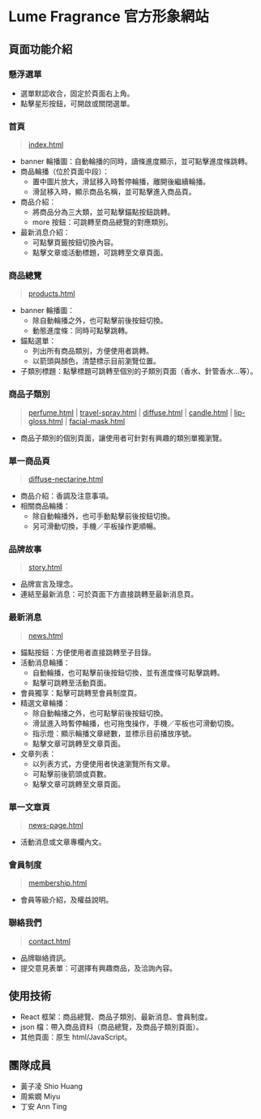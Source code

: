 # Lume Fragrance 官方形象網站 

## 頁面功能介紹

### 懸浮選單
- 選單默認收合，固定於頁面右上角。
- 點擊星形按鈕，可開啟或關閉選單。

### 首頁 
> [index.html](https://anntingg.github.io/lume-fragrance/)

- banner 輪播圖：自動輪播的同時，讀條進度顯示，並可點擊進度條跳轉。
- 商品輪播（位於頁面中段）：
    - 置中圖片放大，滑鼠移入時暫停輪播，離開後繼續輪播。
    - 滑鼠移入時，顯示商品名稱，並可點擊進入商品頁。
- 商品介紹：
    - 將商品分為三大類，並可點擊錨點按鈕跳轉。
    - more 按鈕：可跳轉至商品總覽的對應類別。
- 最新消息介紹：
    - 可點擊頁籤按鈕切換內容。
    - 點擊文章或活動標題，可跳轉至文章頁面。

### 商品總覽
> [products.html](https://anntingg.github.io/lume-fragrance/products.html)

- banner 輪播圖：
    - 除自動輪播之外，也可點擊前後按鈕切換。
    - 動態進度條：同時可點擊跳轉。
- 錨點選單：
    - 列出所有商品類別，方便使用者跳轉。
    - 以箭頭與顏色，清楚標示目前瀏覽位置。
- 子類別標題：點擊標題可跳轉至個別的子類別頁面（香水、針管香水...等）。

### 商品子類別
> [perfume.html](https://anntingg.github.io/lume-fragrance/perfume.html) | 
> [travel-spray.html](https://anntingg.github.io/lume-fragrance/travel-spray.html) | 
> [diffuse.html](https://anntingg.github.io/lume-fragrance/diffuse.html) | 
> [candle.html](https://anntingg.github.io/lume-fragrance/candle.html) | 
> [lip-gloss.html](https://anntingg.github.io/lume-fragrance/lip-gloss.html) | 
> [facial-mask.html](https://anntingg.github.io/lume-fragrance/facial-mask.html)
- 商品子類別的個別頁面，讓使用者可針對有興趣的類別單獨瀏覽。

### 單一商品頁
> [diffuse-nectarine.html](https://anntingg.github.io/lume-fragrance/diffuse-nectarine.html)
- 商品介紹：香調及注意事項。
- 相關商品輪播：
    - 除自動輪播外，也可手動點擊前後按鈕切換。
    - 另可滑動切換，手機／平板操作更順暢。

### 品牌故事
> [story.html](https://anntingg.github.io/lume-fragrance/story.html)
- 品牌宣言及理念。
- 連結至最新消息：可於頁面下方直接跳轉至最新消息頁。

### 最新消息
> [news.html](https://anntingg.github.io/lume-fragrance/news.html)
- 錨點按鈕：方便使用者直接跳轉至子目錄。
- 活動消息輪播：
    - 自動輪播，也可點擊前後按鈕切換，並有進度條可點擊跳轉。
    - 點擊可跳轉至活動頁面。
- 會員獨享：點擊可跳轉至會員制度頁。
- 精選文章輪播：
    - 除自動輪播之外，也可點擊前後按鈕切換。
    - 滑鼠進入時暫停輪播，也可拖曳操作，手機／平板也可滑動切換。
    - 指示燈：顯示輪播文章總數，並標示目前播放序號。
    - 點擊文章可跳轉至文章頁面。
- 文章列表：
    - 以列表方式，方便使用者快速瀏覽所有文章。
    - 可點擊前後箭頭或頁數。
    - 點擊文章可跳轉至文章頁面。

### 單一文章頁
> [news-page.html](https://anntingg.github.io/lume-fragrance/news-page.html)
- 活動消息或文章專欄內文。

### 會員制度
> [membership.html](https://anntingg.github.io/lume-fragrance/membership.html)
- 會員等級介紹，及權益說明。

### 聯絡我們
> [contact.html](https://anntingg.github.io/lume-fragrance/contact.html)
- 品牌聯絡資訊。
- 提交意見表單：可選擇有興趣商品，及洽詢內容。


## 使用技術
- React 框架：商品總覽、商品子類別、最新消息、會員制度。
- json 檔：帶入商品資料（商品總覽，及商品子類別頁面）。
- 其他頁面：原生 html/JavaScript。

## 團隊成員
- 黃子凌 Shio Huang
- 周紫嫺 Miyu
- 丁安 Ann Ting